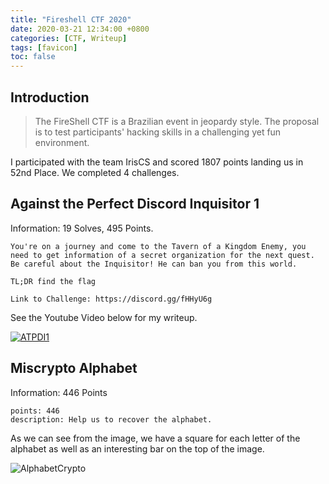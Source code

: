 ```yaml
---
title: "Fireshell CTF 2020"
date: 2020-03-21 12:34:00 +0800
categories: [CTF, Writeup]
tags: [favicon]
toc: false
---
```


## Introduction


> The FireShell CTF is a Brazilian event in jeopardy style. The proposal is to test participants' hacking skills in a challenging yet fun environment.


I participated with the team IrisCS and scored 1807 points landing us in 52nd Place. We completed 4 challenges. 


## Against the Perfect Discord Inquisitor 1

Information: 19 Solves, 495 Points.

```
You're on a journey and come to the Tavern of a Kingdom Enemy, you need to get information of a secret organization for the next quest. Be careful about the Inquisitor! He can ban you from this world.

TL;DR find the flag

Link to Challenge: https://discord.gg/fHHyU6g
```

See the Youtube Video below for my writeup.

[![ATPDI1](http://img.youtube.com/vi/-COfkwjVEyY/0.jpg)](http://www.youtube.com/watch?v=-COfkwjVEyY "ATPDI1")

## Miscrypto Alphabet

Information: 446 Points

```
points: 446
description: Help us to recover the alphabet.
```

As we can see from the image, we have a square for each letter of the alphabet as well as an interesting bar on the top of the image.

![AlphabetCrypto](./assets/problem_files/fireshell2020/alphabet.png)